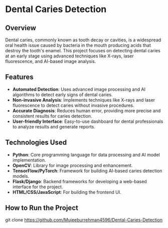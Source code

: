 # Dental Caries Detection

## Overview
Dental caries, commonly known as tooth decay or cavities, is a widespread oral health issue caused by bacteria in the mouth producing acids that destroy the tooth's enamel. This project focuses on detecting dental caries at an early stage using advanced techniques like X-rays, laser fluorescence, and AI-based image analysis.

## Features
- **Automated Detection**: Uses advanced image processing and AI algorithms to detect early signs of dental caries.
- **Non-invasive Analysis**: Implements techniques like X-rays and laser fluorescence to detect caries without invasive procedures.
- **Accurate Diagnosis**: Reduces human error, providing more precise and consistent results for caries detection.
- **User-friendly Interface**: Easy-to-use dashboard for dental professionals to analyze results and generate reports.

## Technologies Used
- **Python**: Core programming language for data processing and AI model implementation.
- **OpenCV**: Library for image processing and enhancement.
- **TensorFlow/PyTorch**: Framework for building AI-based caries detection models.
- **Flask/Django**: Backend frameworks for developing a web-based interface for the project.
- **HTML/CSS/JavaScript**: For building the frontend UI.

## How to Run the Project
   git clone https://github.com/Mujeeburrehman4596/Dental-Caries-Detection

